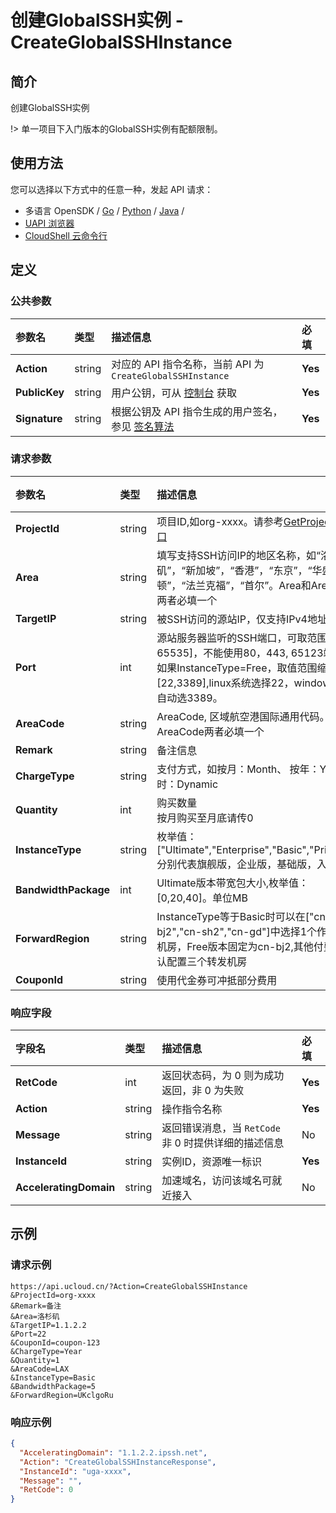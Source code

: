 # 创建GlobalSSH实例 - CreateGlobalSSHInstance

## 简介

创建GlobalSSH实例



!> 单一项目下入门版本的GlobalSSH实例有配额限制。


## 使用方法

您可以选择以下方式中的任意一种，发起 API 请求：
- 多语言 OpenSDK / [Go](https://github.com/ucloud/ucloud-sdk-go) / [Python](https://github.com/ucloud/ucloud-sdk-python3) / [Java](https://github.com/ucloud/ucloud-sdk-java) /
- [UAPI 浏览器](https://console.ucloud.cn/uapi/detail?id=CreateGlobalSSHInstance)
- [CloudShell 云命令行](https://shell.ucloud.cn/)


## 定义

### 公共参数

| 参数名 | 类型 | 描述信息 | 必填 |
|:---|:---|:---|:---|
| **Action**     | string  | 对应的 API 指令名称，当前 API 为 `CreateGlobalSSHInstance`                        | **Yes** |
| **PublicKey**  | string  | 用户公钥，可从 [控制台](https://console.ucloud.cn/uapi/apikey) 获取                                             | **Yes** |
| **Signature**  | string  | 根据公钥及 API 指令生成的用户签名，参见 [签名算法](api/summary/signature.md)  | **Yes** |

### 请求参数

| 参数名 | 类型 | 描述信息 | 必填 |
|:---|:---|:---|:---|
| **ProjectId** | string | 项目ID,如org-xxxx。请参考[GetProjectList接口](https://docs.ucloud.cn/api/summary/get_project_list) |**Yes**|
| **Area** | string | 填写支持SSH访问IP的地区名称，如“洛杉矶”，“新加坡”，“香港”，“东京”，“华盛顿”，“法兰克福”，“首尔”。Area和AreaCode两者必填一个 |**Yes**|
| **TargetIP** | string | 被SSH访问的源站IP，仅支持IPv4地址。 |**Yes**|
| **Port** | int | 源站服务器监听的SSH端口，可取范围[1-65535]，不能使用80，443,  65123端口。如果InstanceType=Free，取值范围缩小为[22,3389],linux系统选择22，windows系统自动选3389。 |**Yes**|
| **AreaCode** | string | AreaCode, 区域航空港国际通用代码。Area和AreaCode两者必填一个 |**Yes**|
| **Remark** | string | 备注信息 |No|
| **ChargeType** | string | 支付方式，如按月：Month、 按年：Year、按时：Dynamic |No|
| **Quantity** | int | 购买数量<br />按月购买至月底请传0 |No|
| **InstanceType** | string | 枚举值：["Ultimate","Enterprise","Basic","Primary"], 分别代表旗舰版，企业版，基础版，入门版 |No|
| **BandwidthPackage** | int | Ultimate版本带宽包大小,枚举值：[0,20,40]。单位MB |No|
| **ForwardRegion** | string | InstanceType等于Basic时可以在["cn-bj2","cn-sh2","cn-gd"]中选择1个作为转发机房，Free版本固定为cn-bj2,其他付费版默认配置三个转发机房 |No|
| **CouponId** | string | 使用代金券可冲抵部分费用 |No|

### 响应字段

| 字段名 | 类型 | 描述信息 | 必填 |
|:---|:---|:---|:---|
| **RetCode** | int | 返回状态码，为 0 则为成功返回，非 0 为失败 |**Yes**|
| **Action** | string | 操作指令名称 |**Yes**|
| **Message** | string | 返回错误消息，当 `RetCode` 非 0 时提供详细的描述信息 |No|
| **InstanceId** | string | 实例ID，资源唯一标识 |**Yes**|
| **AcceleratingDomain** | string | 加速域名，访问该域名可就近接入 |No|




## 示例

### 请求示例
    
```
https://api.ucloud.cn/?Action=CreateGlobalSSHInstance
&ProjectId=org-xxxx
&Remark=备注
&Area=洛杉矶
&TargetIP=1.1.2.2
&Port=22
&CouponId=coupon-123
&ChargeType=Year
&Quantity=1
&AreaCode=LAX
&InstanceType=Basic
&BandwidthPackage=5
&ForwardRegion=UKclgoRu
```

### 响应示例
    
```json
{
  "AcceleratingDomain": "1.1.2.2.ipssh.net",
  "Action": "CreateGlobalSSHInstanceResponse",
  "InstanceId": "uga-xxxx",
  "Message": "",
  "RetCode": 0
}
```





